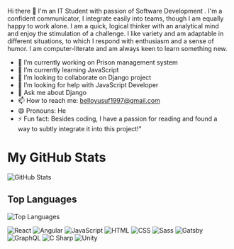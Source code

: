 Hi there 👋 I'm an IT Student with passion of Software Development . I'm a confident communicator, I integrate easily into teams, though I am equally happy to work alone. I am a quick, logical thinker with an analytical mind and enjoy the stimulation of a challenge. I like variety and am adaptable in different situations, to which I respond with enthusiasm and a sense of humor. I am computer-literate and am always keen to learn something new.


<!--
**Belloyusuf/Belloyusuf** is a ✨ _special_ ✨ repository because its `README.md` (this file) appears on your GitHub profile.

Here are some ideas to get you started:
-->


 - 🔭 I’m currently working on Prison management system
 - 🌱 I’m currently learning JavaScript
 - 👯 I’m looking to collaborate on Django project
 - 🤔 I’m looking for help with JavaScript Developer
 - 💬 Ask me about Django
 - 📫 How to reach me: belloyusuf1997@gmail.com
 - 😄 Pronouns: He
 - ⚡ Fun fact: Besides coding, I have a passion for reading and found a way to subtly integrate it into this project!"



# My GitHub Stats

![GitHub Stats](https://github-readme-stats.vercel.app/api?username=Belloyusuf)

## Top Languages

![Top Languages](https://github-readme-stats.vercel.app/api/top-langs/?username=Belloyusuf)

![React](https://img.shields.io/badge/React-61DAFB?logo=react&logoColor=white&style=for-the-badge)
![Angular](https://img.shields.io/badge/Angular-DD0031?logo=angular&logoColor=white&style=for-the-badge)
![JavaScript](https://img.shields.io/badge/JavaScript-F7DF1E?logo=javascript&logoColor=white&style=for-the-badge)
![HTML](https://img.shields.io/badge/HTML-E34F26?logo=html5&logoColor=white&style=for-the-badge)
![CSS](https://img.shields.io/badge/CSS-1572B6?logo=css3&logoColor=white&style=for-the-badge)
![Sass](https://img.shields.io/badge/Sass-CC6699?logo=sass&logoColor=white&style=for-the-badge)
![Gatsby](https://img.shields.io/badge/Gatsby-663399?logo=gatsby&logoColor=white&style=for-the-badge)
![GraphQL](https://img.shields.io/badge/GraphQL-E10098?logo=graphql&logoColor=white&style=for-the-badge)
![C Sharp](https://img.shields.io/badge/C%23-239120?logo=c-sharp&logoColor=white&style=for-the-badge)
![Unity](https://img.shields.io/badge/Unity-000000?logo=unity&logoColor=white&style=for-the-badge)
<!--
<p>
  <img alt="React" src="https://img.shields.io/badge/React-61DAFB?logo=react&logoColor=white&style=for-the-badge" />
  <img alt="Angular" src="https://img.shields.io/badge/Angular-DD0031?logo=angular&logoColor=white&style=for-the-badge" />
  <img alt="JavaScript" src="https://img.shields.io/badge/JavaScript-F7DF1E?logo=javascript&logoColor=white&style=for-the-badge" />
  <img alt="HTML" src="https://img.shields.io/badge/HTML-E34F26?logo=html5&logoColor=white&style=for-the-badge" />
  <img alt="Css" src="https://img.shields.io/badge/CSS-1572B6?logo=css3&logoColor=white&style=for-the-badge" />
  <img alt="Sass" src="https://img.shields.io/badge/Sass-CC6699?logo=sass&logoColor=white&style=for-the-badge" />
  <img alt="Gatsby" src="https://img.shields.io/badge/Gatsby-663399?logo=gatsby&logoColor=white&style=for-the-badge" />
  <img alt="GraphQl" src="https://img.shields.io/badge/GraphQL-E10098?logo=graphql&logoColor=white&style=for-the-badge" />
  <img alt="C Sharp" src="https://img.shields.io/badge/C%23-239120?logo=c-sharp&logoColor=white&style=for-the-badge" />
  <img alt="Unity" src="https://img.shields.io/badge/Unity-000000?logo=unity&logoColor=white&style=for-the-badge" />

</p>
-->
